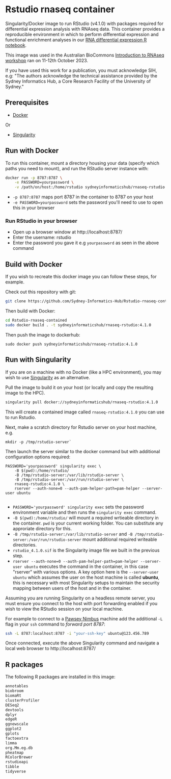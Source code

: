 # Rstudio rnaseq container

Singularity/Docker image to run RStudio (v4.1.0) with packages required for differential expression analysis with RNAseq data. This container provides a reproducible environment in which to perform differential expression and functional enrichment analyses in our [RNA differential expression R notebook](https://github.com/Sydney-Informatics-Hub/rnaseq-differential-expression-Rnotebook). 

This image was used in the Australian BioCommons [Introduction to RNAseq workshop](https://sydney-informatics-hub.github.io/rnaseq-workshop-2023/) ran on 11-12th October 2023.

If you have used this work for a publication, you must acknowledge SIH, e.g: "The authors acknowledge the technical assistance provided by the Sydney Informatics Hub, a Core Research Facility of the University of Sydney."

## Prerequisites

* [Docker](https://docs.docker.com/get-docker/)

Or

* [Singularity](https://docs.sylabs.io/guides/3.7/admin-guide/installation.html)


## Run with Docker

To run this container, mount a directory housing your data (specify which paths you need to mount), and run the RStudio server instance with: 

```bash 
docker run -p 8787:8787 \
    -e PASSWORD=yourpassword \
    -v /path/on/host:/home/rstudio sydneyinformaticshub/rnaseq-rstudio:4.1.0
```

* `-p 8787:8787` maps port 8787 in the container to 8787 on your host
* `-e PASSWORD=yourpassword` sets the password you'll need to use to open this in your browser

### Run RStudio in your browser

- Open up a browser window at http://localhost:8787/ 
- Enter the username: rstudio
- Enter the password you gave it e.g `yourpassword` as seen in the above command


## Build with Docker
If you wish to recreate this docker image you can follow these steps, for example.

Check out this repository with git:

```bash 
git clone https://github.com/Sydney-Informatics-Hub/Rstudio-rnaseq-contained.git

```

Then build with Docker:

```bash
cd Rstudio-rnaseq-contained
sudo docker build . -t sydneyinformaticshub/rnaseq-rstudio:4.1.0
```

Then push the image to dockerhub:

```
sudo docker push sydneyinformaticshub/rnaseq-rstudio:4.1.0
```

## Run with Singularity 

If you are on a machine with no Docker (like a HPC environment), you may wish to use [Singularity](https://docs.sylabs.io/guides/3.7/admin-guide/installation.html) as an alternative.

Pull the image to build it on your host (or locally and copy the resulting image to the HPC). 

```bash 
singularity pull docker://sydneyinformaticshub/rnaseq-rstudio:4.1.0
```
This will create a contained image called `rnaseq-rstudio:4.1.0` you can use to run Rstudio.

Next, make a scratch directory for Rstudio server on your host machine, e.g.

```
mkdir -p /tmp/rstudio-server`
```

Then launch the server similar to the docker command but with additional configuration options required:

``` 
PASSWORD='yourpassword' singularity exec \
	-B $(pwd):/home/rstudio/
    -B /tmp/rstudio-server:/var/lib/rstudio-server \
    -B /tmp/rstudio-server:/var/run/rstudio-server \
    rnaseq-rstudio:4.1.0 \
    rserver --auth-none=0 --auth-pam-helper-path=pam-helper --server-user ubuntu
	
```

* `PASSWORD='yourpassword' singularity exec` sets the password environment variable and then runs the `singularity exec` command.
* `-B $(pwd):/home/rstudio/` will mount a required wrtieable directory in the container. `pwd` is your current working folder. You can substitute any approriate directory for this.
* `-B /tmp/rstudio-server:/var/lib/rstudio-server` and `-B /tmp/rstudio-server:/var/run/rstudio-server` mount additional required writeable directories.
* `rstudio_4.1.0.sif` is the Singularity image file we built in the previous step.
* `rserver --auth-none=0 --auth-pam-helper-path=pam-helper --server-user ubuntu` executes the command in the container, in this case "rserver" with various options. A key option here is the `--server-user ubuntu` which assumes the user on the host machine is called **ubuntu**, this is necessary with most Singularity setups to maintain the security mapping between users of the host and in the container.

Assuming you are running Singularity on a headless remote server, you must ensure you connect to the host with port forwarding enabled if you wish to view the RStudio session on your local machine.

For example to connect to a [Pawsey Nimbus](https://nimbus.pawsey.org.au/) machine add the additional `-L` flag in your `ssh` command to *forward port 8787*:

```bash
ssh -L 8787:localhost:8787 -i "your-ssh-key" ubuntu@123.456.789
````

Once connected, execute the above Singularity command and navigate a local web browser to http://localhost:8787/ 


## R packages 

The following R packages are installed in this image: 

```default
annotables
biobroom
biomaRt
clusterProfiler
DESeq2
devtools
dplyr
edgeR
ggnewscale
ggplot2
gplots
factoextra
limma
org.Mm.eg.db
pheatmap
RColorBrewer
rstudioapi
tibble
tidyverse
```


